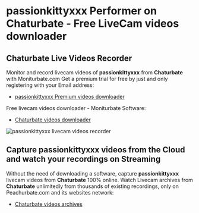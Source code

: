 # passionkittyxxx Performer on Chaturbate - Free LiveCam videos downloader

## Chaturbate Live Videos Recorder

Monitor and record livecam videos of **passionkittyxxx** from **Chaturbate** with Moniturbate.com
Get a premium trial for free by just and only registering with your Email address:
* [passionkittyxxx Premium videos downloader](https://moniturbate.com/request-demo-licence-key.html)

Free livecam videos downloader - Moniturbate Software:
* [Chaturbate videos downloader](https://moniturbate.com/moniturbate-download-software.html)

![passionkittyxxx livecam videos recorder](https://peachurnet.com/templates/moniturbate-software.png)


## Capture passionkittyxxx videos from the Cloud and watch your recordings on Streaming

Without the need of downloading a software, capture **passionkittyxxx** livecam videos from **Chaturbate** 100% online.
Watch Livecam archives from **Chaturbate** unlimitedly from thousands of existing recordings, only on Peachurbate.com and its websites network:
* [Chaturbate videos archives](https://peachurnet.com/)